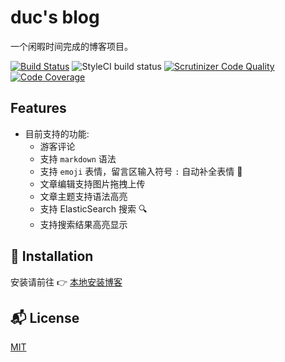 # duc's blog

一个闲暇时间完成的博客项目。

[![Build Status](https://travis-ci.org/DuC-cnZj/blog.svg?branch=master)](https://travis-ci.org/DuC-cnZj/blog)
![StyleCI build status](https://github.styleci.io/repos/152713623/shield)
[![Scrutinizer Code Quality](https://scrutinizer-ci.com/g/DuC-cnZj/blog/badges/quality-score.png?b=master)](https://scrutinizer-ci.com/g/DuC-cnZj/blog/?branch=master)
[![Code Coverage](https://scrutinizer-ci.com/g/DuC-cnZj/blog/badges/coverage.png?b=master)](https://scrutinizer-ci.com/g/DuC-cnZj/blog/?branch=master)

## Features

- 目前支持的功能:
    - 游客评论
    - 支持 `markdown` 语法
    - 支持 `emoji` 表情，留言区输入符号 `:` 自动补全表情 🍭
    - 文章编辑支持图片拖拽上传
    - 文章主题支持语法高亮
    - 支持 ElasticSearch 搜索 🔍
    - 支持搜索结果高亮显示


## 🚀 Installation

安装请前往 👉 [本地安装博客](https://github.com/DuC-cnZj/server_docker_configuration/tree/local)

## 📬 License

[MIT](http://opensource.org/licenses/MIT)
